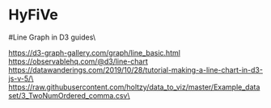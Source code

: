 # HyFiVe


#Line Graph in D3 guides\

https://d3-graph-gallery.com/graph/line_basic.html \
https://observablehq.com/@d3/line-chart \
https://datawanderings.com/2019/10/28/tutorial-making-a-line-chart-in-d3-js-v-5/\
https://raw.githubusercontent.com/holtzy/data_to_viz/master/Example_dataset/3_TwoNumOrdered_comma.csv\
